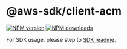 # @aws-sdk/client-acm

[![NPM version](https://img.shields.io/npm/v/@aws-sdk/client-acm/rc.svg)](https://www.npmjs.com/package/@aws-sdk/client-acm)
[![NPM downloads](https://img.shields.io/npm/dm/@aws-sdk/client-acm.svg)](https://www.npmjs.com/package/@aws-sdk/client-acm)

For SDK usage, please step to [SDK readme](https://github.com/aws/aws-sdk-js-v3).
